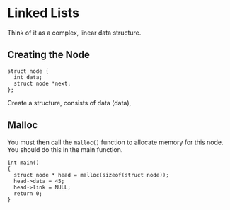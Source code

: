 # Linked Lists

Think of it as a complex, linear data structure.

## Creating the Node

```
struct node {
  int data;
  struct node *next;
};
```

Create a structure, consists of data (data),&#x20;

## Malloc

You must then call the `malloc()` function to allocate memory for this node. You should do this in the main function.

```
int main()
{
  struct node * head = malloc(sizeof(struct node));
  head->data = 45;
  head->link = NULL;
  return 0;
}
```
